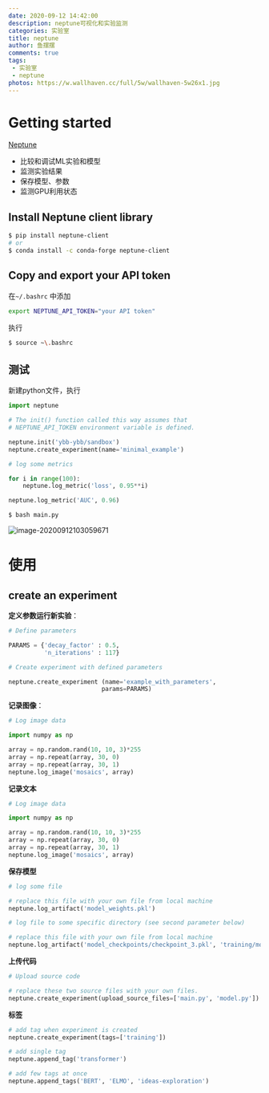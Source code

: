 ```yaml
---
date: 2020-09-12 14:42:00
description: neptune可视化和实验监测
categories: 实验室
title: neptune
author: 鱼摆摆
comments: true
tags: 
 - 实验室
 - neptune
photos: https://w.wallhaven.cc/full/5w/wallhaven-5w26x1.jpg
---
```


# Getting started

[Neptune](https://neptune.ai)

- 比较和调试ML实验和模型
- 监测实验结果
- 保存模型、参数
- 监测GPU利用状态

## Install Neptune client library

```bash
$ pip install neptune-client
# or
$ conda install -c conda-forge neptune-client
```

## Copy and export your API token

在`~/.bashrc` 中添加

```bash
export NEPTUNE_API_TOKEN="your API token"
```

执行

```bash
$ source ~\.bashrc
```

## 测试

新建python文件，执行

```python
import neptune

# The init() function called this way assumes that
# NEPTUNE_API_TOKEN environment variable is defined.

neptune.init('ybb-ybb/sandbox')
neptune.create_experiment(name='minimal_example')

# log some metrics

for i in range(100):
    neptune.log_metric('loss', 0.95**i)

neptune.log_metric('AUC', 0.96)
```

```bash
$ bash main.py
```

![image-20200912103059671](https://cdn.jsdelivr.net/gh/ybb-ybb/gallery/img/image-20200912103059671.png)

# 使用

## create an experiment

**定义参数运行新实验**：

```python
# Define parameters

PARAMS = {'decay_factor' : 0.5,
          'n_iterations' : 117}

# Create experiment with defined parameters

neptune.create_experiment (name='example_with_parameters',
                          params=PARAMS)
```

**记录图像**：

```python
# Log image data

import numpy as np

array = np.random.rand(10, 10, 3)*255
array = np.repeat(array, 30, 0)
array = np.repeat(array, 30, 1)
neptune.log_image('mosaics', array)
```

**记录文本**

```python
# Log image data

import numpy as np

array = np.random.rand(10, 10, 3)*255
array = np.repeat(array, 30, 0)
array = np.repeat(array, 30, 1)
neptune.log_image('mosaics', array)
```

**保存模型**

```python
# log some file

# replace this file with your own file from local machine
neptune.log_artifact('model_weights.pkl')

# log file to some specific directory (see second parameter below)

# replace this file with your own file from local machine
neptune.log_artifact('model_checkpoints/checkpoint_3.pkl', 'training/model_checkpoints/checkpoint_3.pkl')
```

**上传代码**

```python
# Upload source code

# replace these two source files with your own files.
neptune.create_experiment(upload_source_files=['main.py', 'model.py'])
```

**标签**

```python
# add tag when experiment is created
neptune.create_experiment(tags=['training'])

# add single tag
neptune.append_tag('transformer')

# add few tags at once
neptune.append_tags('BERT', 'ELMO', 'ideas-exploration')
```

